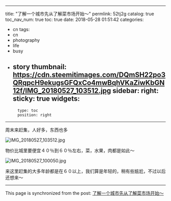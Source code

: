 
---
title: "了解一个城市先从了解菜市场开始～"
permlink: 52tj2g
catalog: true
toc_nav_num: true
toc: true
date: 2018-05-28 01:51:42
categories:
- cn
tags:
- cn
- photography
- life
- busy
- story
thumbnail: https://cdn.steemitimages.com/DQmSH22po3QRqpcH9ekugsGFQxCo4mwBqhVKaZiwKbGN12f/IMG_20180527_103512.jpg
sidebar:
    right:
        sticky: true
widgets:
    -
        type: toc
        position: right
---


周末来赶集，人好多，东西也多

![IMG_20180527_103512.jpg](https://cdn.steemitimages.com/DQmSH22po3QRqpcH9ekugsGFQxCo4mwBqhVKaZiwKbGN12f/IMG_20180527_103512.jpg)

物价比城里要便宜４０％到６０％左右，菜，水果，肉都是如此～

![IMG_20180527_100050.jpg](https://cdn.steemitimages.com/DQmTiePJmijzzzxzpouwViihPsPbQUi9imcSk2Ti71XPtRS/IMG_20180527_100050.jpg)

来这里赶集的大多年龄都是在６０以上，我们算是年轻的，稍有些尴尬，不过以后还想来～

- - -

This page is synchronized from the post: [了解一个城市先从了解菜市场开始～](https://steemit.com/@andrewma/52tj2g)
